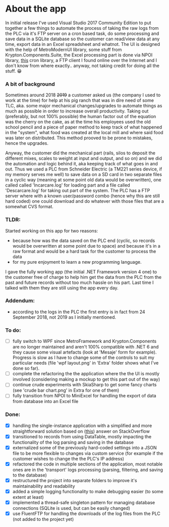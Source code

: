 # About the app
In initial release I've used Visual Studio 2017 Community Edition to put together a few things to automate the process of taking the raw logs from the PLC via it's FTP server on a cron based task, do some processing and save data in a SQLite database so the customer can read/view data at any time, export data in an Excel spreadsheet and whatnot. The UI is designed with the help of MetroModernUI library, some stuff from Krypton.Components.Suite, the Excel processing part is done via NPOI library, [this](https://github.com/HenriqueCaires/cron) cron library, a FTP client I found online over the Internet and I don't know from where exactly.. anyway, not taking credit for doing all the stuff. :grin:

### A bit of background
Sometimes around 2018 ~~2019~~ a customer asked us (the company I used to work at the time) for help at his pig ranch that was in dire need of some TLC, aka. some major mechanical changes/upgrades to automate things as much as possible in order to increase overall productivity. Taking out (preferably, but not 100% possible) the human factor out of the equation was the cherry on the cake, as at the time his employees used the old school pencil and a piece of paper method to keep track of what happened in the "system", what food was created at the local mill and where said food was later on distributed. This method prooved to be prone to mistakes, hence the upgrades.

Anyway, the customer did the mechanical part (rails, silos to deposit the different mixes, scales to weight at input and output, and so on) and we did the automation and logic behind it, aka keeping track of what goes in and out. Thus we used a PLC from Schneider Electric (a TM221 series device, if my memory serves me well) to save data on a SD card in two separate files in a cyclic way (meaning at some point old data would be overwritten), one called called 'Incarcare.log' for loading part and a file called 'Descarcare.log' for taking out part of the system. The PLC has a FTP server where with a known user/password combo (hence why this are still hard coded) one could download and do whatever with those files that are a somewhat CVS format.

### **TLDR**:
Started working on this app for two reasons:
- because how was the data saved on the PLC end (cyclic, so records would be overwritten at some point due to space) and because it's in a raw format and would be a hard task for the customer to process the data
- for my pure enjoyment to learn a new programming language.

I gave the fully working app (the initial .NET Framework version 4 one) to the customer free of charge to help him get the data from the PLC from the past and future records without too much hassle on his part. Last time I talked with them they are still using the app every day.

### Addendum:
- according to the logs in the PLC the first entry is in fact from 24 September 2018, not 2019 as I initially mentioned.

### To do:
- [ ] fully switch to WPF since MetroFramework and Krypton.Components are no longer maintained and aren't 100% compatible with .NET 6 and they cause some visual artefacts (look at 'Mesaje' form for example). Progress is slow as I have to change some of the controls to suit my particular needs (file 'wpf layout.png' in 'Extra' folder shows what I've done so far).
- [ ] complete the refactoring the the application where the the UI is mostly involved (considering making a mockup to get this part out of the way)
- [ ] continue crude experiments with SkiaSharp to get some fancy charts (see 'crude bar chart.png' in Extra for one of them)
- [ ] fully transition from NPOI to MiniExcel for handling the export of data from database into an Excel file

### Done:
- [x] handling the single-instance application with a simplified and more straightforward solution based on ([this](https://stackoverflow.com/a/819808)) answer on StackOverflow
- [x] transitioned to records from using DataTable, mostly impacting the functionality of the log parsing and saving in the database
- [x] externalized some of the previously hard-coded settings into a JSON file to be more flexible to changes via custom service (for example if the customer wishes to change the the PLC's IP address)
- [x] refactored the code in multiple sections of the application, most notable ones are in the 'transport' logs processing (parsing, filtering, and saving to the database)
- [x] restructured the project into separate folders to improve it's maintainability and readability
- [x] added a simple logging functionality to make debugging easier (to some extent at least)
- [x] implemented a thread-safe singleton pattern for managing database connections (SQLite is used, but can be easily changed)
- [x] use FluentFTP for handling the downloads of the log files from the PLC (not added to the project yet)
